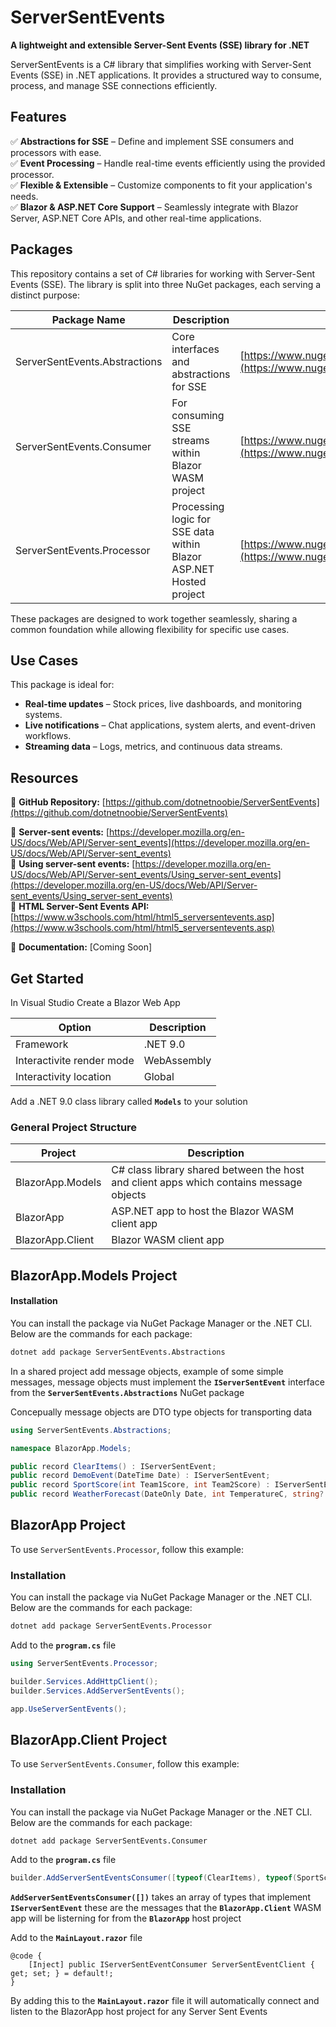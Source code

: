 ﻿# ServerSentEvents

**A lightweight and extensible Server-Sent Events (SSE) library for .NET**  

ServerSentEvents is a C# library that simplifies working with Server-Sent Events (SSE) in .NET applications. It provides a structured way to consume, process, and manage SSE connections efficiently.  

## Features

✅ **Abstractions for SSE** – Define and implement SSE consumers and processors with ease.  
✅ **Event Processing** – Handle real-time events efficiently using the provided processor.  
✅ **Flexible & Extensible** – Customize components to fit your application's needs.  
✅ **Blazor & ASP.NET Core Support** – Seamlessly integrate with Blazor Server, ASP.NET Core APIs, and other real-time applications.  

## Packages 

This repository contains a set of C# libraries for working with Server-Sent Events (SSE). The library is split into three NuGet packages, each serving a distinct purpose:
  
| Package Name                  | Description                                                         | NuGet Link                                      |
|-------------------------------|---------------------------------------------------------------------|-------------------------------------------------|
| ServerSentEvents.Abstractions | Core interfaces and abstractions for SSE                            | [https://www.nuget.org/packages/ServerSentEvents.Abstractions](https://www.nuget.org/packages/ServerSentEvents.Abstractions) |
| ServerSentEvents.Consumer     | For consuming SSE streams within Blazor WASM project                | [https://www.nuget.org/packages/ServerSentEvents.Consumer](https://www.nuget.org/packages/ServerSentEvents.Consumer) |
| ServerSentEvents.Processor    | Processing logic for SSE data within Blazor ASP.NET Hosted project  | [https://www.nuget.org/packages/ServerSentEvents.Processor](https://www.nuget.org/packages/ServerSentEvents.Processor) |

These packages are designed to work together seamlessly, sharing a common foundation while allowing flexibility for specific use cases.

## Use Cases

This package is ideal for:

- **Real-time updates** – Stock prices, live dashboards, and monitoring systems.
- **Live notifications** – Chat applications, system alerts, and event-driven workflows.
- **Streaming data** – Logs, metrics, and continuous data streams.


## Resources

🔗 **GitHub Repository:** [https://github.com/dotnetnoobie/ServerSentEvents](https://github.com/dotnetnoobie/ServerSentEvents)  

🔗 **Server-sent events:** [https://developer.mozilla.org/en-US/docs/Web/API/Server-sent_events](https://developer.mozilla.org/en-US/docs/Web/API/Server-sent_events)  
🔗 **Using server-sent events:** [https://developer.mozilla.org/en-US/docs/Web/API/Server-sent_events/Using_server-sent_events](https://developer.mozilla.org/en-US/docs/Web/API/Server-sent_events/Using_server-sent_events)  
🔗 **HTML Server-Sent Events API:** [https://www.w3schools.com/html/html5_serversentevents.asp](https://www.w3schools.com/html/html5_serversentevents.asp)  

📖 **Documentation:** [Coming Soon] 

## Get Started


In Visual Studio Create a Blazor Web App 

| Option                    | Description   |
|---------------------------|---------------|
| Framework                 | .NET 9.0      |
| Interactivite render mode | WebAssembly   |
| Interactivity location    | Global        |

Add a .NET 9.0 class library called **`Models`** to your solution 
 

### General Project Structure

| Project          | Description                                                                             |
|------------------|-----------------------------------------------------------------------------------------|
| BlazorApp.Models | C# class library shared between the host and client apps which contains message objects |
| BlazorApp        | ASP.NET app to host the Blazor WASM client app                                          |
| BlazorApp.Client | Blazor WASM client app                                                                  |
  
  
## BlazorApp.Models Project

#### Installation

You can install the package via NuGet Package Manager or the .NET CLI. Below are the commands for each package:
```bash
dotnet add package ServerSentEvents.Abstractions
```
In a shared project add message objects, example of some simple messages, message objects must implement the **`IServerSentEvent`** interface from the **`ServerSentEvents.Abstractions`** NuGet package

Concepually message objects are DTO type objects for transporting data 

```csharp
using ServerSentEvents.Abstractions;

namespace BlazorApp.Models;

public record ClearItems() : IServerSentEvent;
public record DemoEvent(DateTime Date) : IServerSentEvent;
public record SportScore(int Team1Score, int Team2Score) : IServerSentEvent;
public record WeatherForecast(DateOnly Date, int TemperatureC, string? Summary) : IServerSentEvent;
```

## BlazorApp Project
To use `ServerSentEvents.Processor`, follow this example:
 
### Installation

You can install the package via NuGet Package Manager or the .NET CLI. Below are the commands for each package:
```bash
dotnet add package ServerSentEvents.Processor
```

Add to the **`program.cs`** file 

```csharp
using ServerSentEvents.Processor;
```

```csharp
builder.Services.AddHttpClient();
builder.Services.AddServerSentEvents();
```

```csharp
app.UseServerSentEvents();
```

  
## BlazorApp.Client Project
To use `ServerSentEvents.Consumer`, follow this example:

### Installation

You can install the package via NuGet Package Manager or the .NET CLI. Below are the commands for each package:
```bash
dotnet add package ServerSentEvents.Consumer
```
 
Add to the **`program.cs`** file 

```csharp
builder.AddServerSentEventsConsumer([typeof(ClearItems), typeof(SportScore), typeof(WeatherForecast), typeof(DemoEvent)]);
```

**`AddServerSentEventsConsumer([])`** takes an array of types that implement **`IServerSentEvent`** these are the messages that the **`BlazorApp.Client`** WASM app will be listerning for from the **`BlazorApp`** host project


Add to the **`MainLayout.razor`** file
```razor
@code {
    [Inject] public IServerSentEventConsumer ServerSentEventClient { get; set; } = default!;
}
```

By adding this to the **`MainLayout.razor`** file it will automatically connect and listen to the BlazorApp host project for any Server Sent Events  
